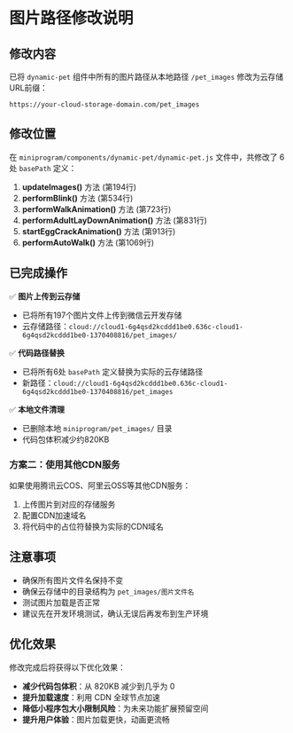 # 图片路径修改说明

## 修改内容

已将 `dynamic-pet` 组件中所有的图片路径从本地路径 `/pet_images` 修改为云存储URL前缀：
```
https://your-cloud-storage-domain.com/pet_images
```

## 修改位置

在 `miniprogram/components/dynamic-pet/dynamic-pet.js` 文件中，共修改了 6 处 `basePath` 定义：

1. **updateImages()** 方法 (第194行)
2. **performBlink()** 方法 (第534行) 
3. **performWalkAnimation()** 方法 (第723行)
4. **performAdultLayDownAnimation()** 方法 (第831行)
5. **startEggCrackAnimation()** 方法 (第913行)
6. **performAutoWalk()** 方法 (第1069行)

## 已完成操作

✅ **图片上传到云存储**
   - 已将所有197个图片文件上传到微信云开发存储
   - 云存储路径：`cloud://cloud1-6g4qsd2kcddd1be0.636c-cloud1-6g4qsd2kcddd1be0-1370408816/pet_images/`

✅ **代码路径替换**
   - 已将所有6处 `basePath` 定义替换为实际的云存储路径
   - 新路径：`cloud://cloud1-6g4qsd2kcddd1be0.636c-cloud1-6g4qsd2kcddd1be0-1370408816/pet_images`

✅ **本地文件清理**
   - 已删除本地 `miniprogram/pet_images/` 目录
   - 代码包体积减少约820KB

### 方案二：使用其他CDN服务

如果使用腾讯云COS、阿里云OSS等其他CDN服务：

1. 上传图片到对应的存储服务
2. 配置CDN加速域名
3. 将代码中的占位符替换为实际的CDN域名

## 注意事项

- 确保所有图片文件名保持不变
- 确保云存储中的目录结构为 `pet_images/图片文件名`
- 测试图片加载是否正常
- 建议先在开发环境测试，确认无误后再发布到生产环境

## 优化效果

修改完成后将获得以下优化效果：

- **减少代码包体积**：从 820KB 减少到几乎为 0
- **提升加载速度**：利用 CDN 全球节点加速
- **降低小程序包大小限制风险**：为未来功能扩展预留空间
- **提升用户体验**：图片加载更快，动画更流畅